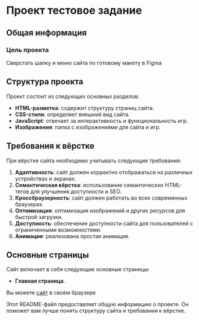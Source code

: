 # Проект тестовое задание

## Общая информация


### Цель проекта
Сверстать шапку и меню сайта по готовому макету в Figma

## Структура проекта

Проект состоит из следующих основных разделов:

- **HTML-разметка**: содержит структуру страниц сайта.
- **CSS-стили**: определяет внешний вид сайта.
- **JavaScript**: отвечает за интерактивность и функциональность игр.
- **Изображения**: папка с изображениями для сайта и игр.

## Требования к вёрстке

При вёрстке сайта необходимо учитывать следующие требования:

1. **Адаптивность**: сайт должен корректно отображаться на различных устройствах и экранах.
2. **Семантическая вёрстка**: использование семантических HTML-тегов для улучшения доступности и SEO.
3. **Кроссбраузерность**: сайт должен работать во всех современных браузерах.
4. **Оптимизация**: оптимизация изображений и других ресурсов для быстрой загрузки.
5. **Доступность**: обеспечение доступности сайта для пользователей с ограниченными возможностями.
6. **Анимация**: реализована простая анимация.

## Основные страницы

Сайт включает в себя следующие основные страницы:

- **Главная страница**.


Вы можете [сайт](https://irinatab.github.io/2-nd-course-hw/) в своём браузере

Этот README-файл предоставляет общую информацию о проекте. Он поможет вам лучше понять структуру сайта и требования к вёрстке.
